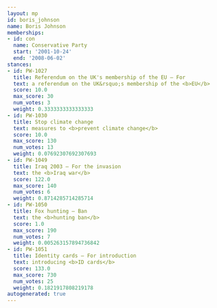 ```yaml
---
layout: mp
id: boris_johnson
name: Boris Johnson
memberships:
- id: con
  name: Conservative Party
  start: '2001-10-24'
  end: '2008-06-02'
stances:
- id: PW-1027
  title: Referendum on the UK's membership of the EU — For
  text: a referendum on the UK&rsquo;s membership of the <b>EU</b>
  score: 10.0
  max_score: 30
  num_votes: 3
  weight: 0.3333333333333333
- id: PW-1030
  title: Stop climate change
  text: measures to <b>prevent climate change</b>
  score: 10.0
  max_score: 130
  num_votes: 13
  weight: 0.07692307692307693
- id: PW-1049
  title: Iraq 2003 — For the invasion
  text: the <b>Iraq war</b>
  score: 122.0
  max_score: 140
  num_votes: 6
  weight: 0.8714285714285714
- id: PW-1050
  title: Fox hunting — Ban
  text: the <b>hunting ban</b>
  score: 1.0
  max_score: 190
  num_votes: 7
  weight: 0.005263157894736842
- id: PW-1051
  title: Identity cards — For introduction
  text: introducing <b>ID cards</b>
  score: 133.0
  max_score: 730
  num_votes: 25
  weight: 0.1821917808219178
autogenerated: true
---
```

